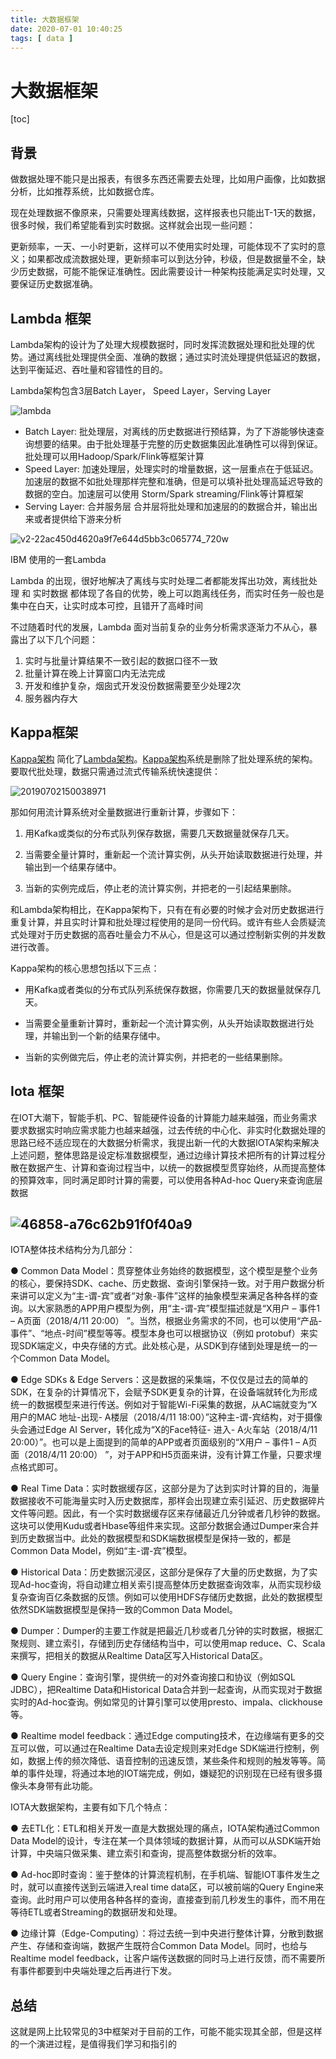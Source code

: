 ```yaml
---
title: 大数据框架
date: 2020-07-01 10:40:25
tags: [ data ]
---
```


# 大数据框架

[toc]

## 背景

做数据处理不能只是出报表，有很多东西还需要去处理，比如用户画像，比如数据分析，比如推荐系统，比如数据仓库。

现在处理数据不像原来，只需要处理离线数据，这样报表也只能出T-1天的数据，很多时候，我们希望能看到实时数据。这样就会出现一些问题：

更新频率，一天、一小时更新，这样可以不使用实时处理，可能体现不了实时的意义；如果都改成流数据处理，更新频率可以到达分钟，秒级，但是数据量不全，缺少历史数据，可能不能保证准确性。因此需要设计一种架构技能满足实时处理，又要保证历史数据准确。

## Lambda 框架

Lambda架构的设计为了处理大规模数据时，同时发挥流数据处理和批处理的优势。通过离线批处理提供全面、准确的数据；通过实时流处理提供低延迟的数据，达到平衡延迟、吞吐量和容错性的目的。

Lambda架构包含3层Batch Layer， Speed Layer，Serving Layer

![lambda](/lambda.jpg)

- Batch Layer: 批处理层，对离线的历史数据进行预结算，为了下游能够快速查询想要的结果。由于批处理基于完整的历史数据集因此准确性可以得到保证。批处理可以用Hadoop/Spark/Flink等框架计算
- Speed Layer: 加速处理层，处理实时的增量数据，这一层重点在于低延迟。加速层的数据不如批处理那样完整和准确，但是可以填补批处理高延迟导致的数据的空白。加速层可以使用 Storm/Spark streaming/Flink等计算框架
- Serving Layer: 合并服务层 合并层将批处理和加速层的的数据合并，输出出来或者提供给下游来分析

![v2-22ac450d4620a9f7e644d5bb3c065774_720w](/v2-22ac450d4620a9f7e644d5bb3c065774_720w.jpg)

IBM 使用的一套Lambda

Lambda 的出现，很好地解决了离线与实时处理二者都能发挥出功效，离线批处理 和 实时数据 都体现了各自的优势，晚上可以跑离线任务，而实时任务一般也是集中在白天，让实时成本可控，且错开了高峰时间

不过随着时代的发展，Lambda 面对当前复杂的业务分析需求逐渐力不从心，暴露出了以下几个问题：

1. 实时与批量计算结果不一致引起的数据口径不一致
2. 批量计算在晚上计算窗口内无法完成
3. 开发和维护复杂，烟囱式开发没份数据需要至少处理2次
4. 服务器内存大

## Kappa框架

[Kappa架构](http://milinda.pathirage.org/kappa-architecture.com/) 简化了[Lambda架构](http://lambda-architecture.net/)。[Kappa架构](http://milinda.pathirage.org/kappa-architecture.com/)系统是删除了批处理系统的架构。要取代批处理，数据只需通过流式传输系统快速提供：

![20190702150038971](/20190702150038971.png)

那如何用流计算系统对全量数据进行重新计算，步骤如下：

1. 用Kafka或类似的分布式队列保存数据，需要几天数据量就保存几天。

2. 当需要全量计算时，重新起一个流计算实例，从头开始读取数据进行处理，并输出到一个结果存储中。

3. 当新的实例完成后，停止老的流计算实例，并把老的一引起结果删除。

和Lambda架构相比，在Kappa架构下，只有在有必要的时候才会对历史数据进行重复计算，并且实时计算和批处理过程使用的是同一份代码。或许有些人会质疑流式处理对于历史数据的高吞吐量会力不从心，但是这可以通过控制新实例的并发数进行改善。

Kappa架构的核心思想包括以下三点：

- 用Kafka或者类似的分布式队列系统保存数据，你需要几天的数据量就保存几天。

- 当需要全量重新计算时，重新起一个流计算实例，从头开始读取数据进行处理，并输出到一个新的结果存储中。

- 当新的实例做完后，停止老的流计算实例，并把老的一些结果删除。

## Iota 框架

在IOT大潮下，智能手机、PC、智能硬件设备的计算能力越来越强，而业务需求要求数据实时响应需求能力也越来越强，过去传统的中心化、非实时化数据处理的思路已经不适应现在的大数据分析需求，我提出新一代的大数据IOTA架构来解决上述问题，整体思路是设定标准数据模型，通过边缘计算技术把所有的计算过程分散在数据产生、计算和查询过程当中，以统一的数据模型贯穿始终，从而提高整体的预算效率，同时满足即时计算的需要，可以使用各种Ad-hoc Query来查询底层数据

## ![46858-a76c62b91f0f40a9](/46858-a76c62b91f0f40a9.png)

IOTA整体技术结构分为几部分：

● Common Data Model：贯穿整体业务始终的数据模型，这个模型是整个业务的核心，要保持SDK、cache、历史数据、查询引擎保持一致。对于用户数据分析来讲可以定义为“主-谓-宾”或者“对象-事件”这样的抽象模型来满足各种各样的查询。以大家熟悉的APP用户模型为例，用“主-谓-宾”模型描述就是“X用户 – 事件1 – A页面（2018/4/11 20:00） ”。当然，根据业务需求的不同，也可以使用“产品-事件”、“地点-时间”模型等等。模型本身也可以根据协议（例如 protobuf）来实现SDK端定义，中央存储的方式。此处核心是，从SDK到存储到处理是统一的一个Common Data Model。

● Edge SDKs & Edge Servers：这是数据的采集端，不仅仅是过去的简单的SDK，在复杂的计算情况下，会赋予SDK更复杂的计算，在设备端就转化为形成统一的数据模型来进行传送。例如对于智能Wi-Fi采集的数据，从AC端就变为“X用户的MAC 地址-出现- A楼层（2018/4/11 18:00）”这种主-谓-宾结构，对于摄像头会通过Edge AI Server，转化成为“X的Face特征- 进入- A火车站（2018/4/11 20:00）”。也可以是上面提到的简单的APP或者页面级别的“X用户 – 事件1 – A页面（2018/4/11 20:00） ”，对于APP和H5页面来讲，没有计算工作量，只要求埋点格式即可。

● Real Time Data：实时数据缓存区，这部分是为了达到实时计算的目的，海量数据接收不可能海量实时入历史数据库，那样会出现建立索引延迟、历史数据碎片文件等问题。因此，有一个实时数据缓存区来存储最近几分钟或者几秒钟的数据。这块可以使用Kudu或者Hbase等组件来实现。这部分数据会通过Dumper来合并到历史数据当中。此处的数据模型和SDK端数据模型是保持一致的，都是Common Data Model，例如“主-谓-宾”模型。

● Historical Data：历史数据沉浸区，这部分是保存了大量的历史数据，为了实现Ad-hoc查询，将自动建立相关索引提高整体历史数据查询效率，从而实现秒级复杂查询百亿条数据的反馈。例如可以使用HDFS存储历史数据，此处的数据模型依然SDK端数据模型是保持一致的Common Data Model。

● Dumper：Dumper的主要工作就是把最近几秒或者几分钟的实时数据，根据汇聚规则、建立索引，存储到历史存储结构当中，可以使用map reduce、C、Scala来撰写，把相关的数据从Realtime Data区写入Historical Data区。

● Query Engine：查询引擎，提供统一的对外查询接口和协议（例如SQL JDBC），把Realtime Data和Historical Data合并到一起查询，从而实现对于数据实时的Ad-hoc查询。例如常见的计算引擎可以使用presto、impala、clickhouse等。

● Realtime model feedback：通过Edge computing技术，在边缘端有更多的交互可以做，可以通过在Realtime Data去设定规则来对Edge SDK端进行控制，例如，数据上传的频次降低、语音控制的迅速反馈，某些条件和规则的触发等等。简单的事件处理，将通过本地的IOT端完成，例如，嫌疑犯的识别现在已经有很多摄像头本身带有此功能。

IOTA大数据架构，主要有如下几个特点：

● 去ETL化：ETL和相关开发一直是大数据处理的痛点，IOTA架构通过Common Data Model的设计，专注在某一个具体领域的数据计算，从而可以从SDK端开始计算，中央端只做采集、建立索引和查询，提高整体数据分析的效率。

● Ad-hoc即时查询：鉴于整体的计算流程机制，在手机端、智能IOT事件发生之时，就可以直接传送到云端进入real time data区，可以被前端的Query Engine来查询。此时用户可以使用各种各样的查询，直接查到前几秒发生的事件，而不用在等待ETL或者Streaming的数据研发和处理。

● 边缘计算（Edge-Computing）：将过去统一到中央进行整体计算，分散到数据产生、存储和查询端，数据产生既符合Common Data Model。同时，也给与Realtime model feedback，让客户端传送数据的同时马上进行反馈，而不需要所有事件都要到中央端处理之后再进行下发。

## 总结

这就是网上比较常见的3中框架对于目前的工作，可能不能实现其全部，但是这样的一个演进过程，是值得我们学习和指引的

